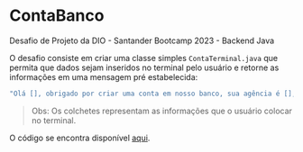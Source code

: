 # ContaBanco

Desafio de Projeto da DIO - Santander Bootcamp 2023 - Backend Java

O desafio consiste em criar uma classe simples `ContaTerminal.java` que permita que dados sejam inseridos no terminal pelo usuário e retorne as informações em uma mensagem pré estabelecida:

```java
"Olá [], obrigado por criar uma conta em nosso banco, sua agência é [], conta [] e seu saldo [] já está disponível para saque."
```

> Obs: Os colchetes representam as informações que o usuário colocar no terminal.

O código se encontra disponível [aqui](./src/edu/model/ContaTerminal.java).
